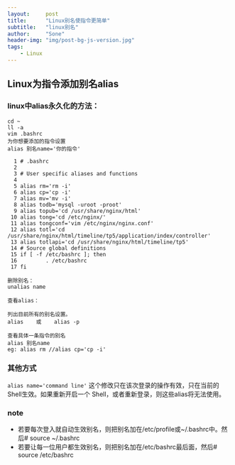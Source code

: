 ```yaml
---
layout:     post
title:      "Linux别名使指令更简单"
subtitle:   "linux别名"
author:     "Sone"
header-img: "img/post-bg-js-version.jpg"
tags:
    - Linux
---
```


## Linux为指令添加别名alias

### linux中alias永久化的方法：
```
cd ~
ll -a
vim .bashrc
为你想要添加的指令设置
alias 别名name='你的指令'

  1 # .bashrc
  2 
  3 # User specific aliases and functions
  4 
  5 alias rm='rm -i'
  6 alias cp='cp -i'
  7 alias mv='mv -i'
  8 alias todb='mysql -uroot -proot'
  9 alias topub='cd /usr/share/nginx/html'
 10 alias tong='cd /etc/nginx/'
 11 alias tongconf='vim /etc/nginx/nginx.conf'
 12 alias totl='cd /usr/share/nginx/html/timeline/tp5/application/index/controller'
 13 alias totlapi='cd /usr/share/nginx/html/timeline/tp5'
 14 # Source global definitions
 15 if [ -f /etc/bashrc ]; then
 16         . /etc/bashrc
 17 fi

删除别名：
unalias name

查看alias：

列出目前所有的别名设置。
alias    或    alias -p

查看具体一条指令的别名
alias 别名name
eg: alias rm //alias cp='cp -i'

```

### 其他方式

`alias name='command line'` 这个修改只在该次登录的操作有效，只在当前的Shell生效。如果重新开启一个 Shell，或者重新登录，则这些alias将无法使用。

### note
- 若要每次登入就自动生效别名，则把别名加在/etc/profile或~/.bashrc中。然后# source ~/.bashrc
- 若要让每一位用户都生效别名，则把别名加在/etc/bashrc最后面，然后# source /etc/bashrc